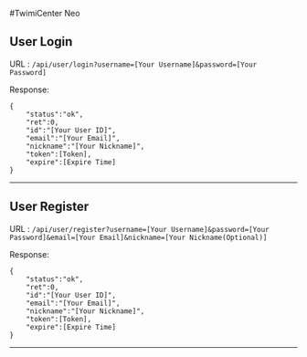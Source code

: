 #TwimiCenter Neo

## User Login
URL : `/api/user/login?username=[Your Username]&password=[Your Password]`

Response:

```
{
    "status":"ok",
    "ret":0,
    "id":"[Your User ID]",
    "email":"[Your Email]",
    "nickname":"[Your Nickname]",
    "token":[Token],
    "expire":[Expire Time]
}
```
    
------------

## User Register
URL : `/api/user/register?username=[Your Username]&password=[Your Password]&email=[Your Email]&nickname=[Your Nickname(Optional)]`

Response:

```
{
    "status":"ok",
    "ret":0,
    "id":"[Your User ID]",
    "email":"[Your Email]",
    "nickname":"[Your Nickname]",
    "token":[Token],
    "expire":[Expire Time]
}
```

------------